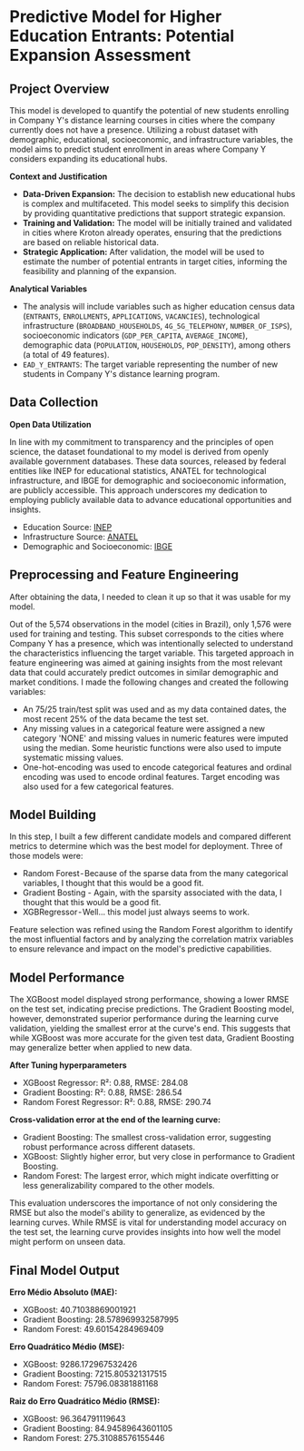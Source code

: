 # Predictive Model for Higher Education Entrants: Potential Expansion Assessment
## Project Overview
This model is developed to quantify the potential of new students enrolling in Company Y's distance learning courses in cities where the company currently does not have a presence. Utilizing a robust dataset with demographic, educational, socioeconomic, and infrastructure variables, the model aims to predict student enrollment in areas where Company Y considers expanding its educational hubs.

**Context and Justification**
* **Data-Driven Expansion:** The decision to establish new educational hubs is complex and multifaceted. This model seeks to simplify this decision by providing quantitative predictions that support strategic expansion.
* **Training and Validation:** The model will be initially trained and validated in cities where Kroton already operates, ensuring that the predictions are based on reliable historical data.
* **Strategic Application:** After validation, the model will be used to estimate the number of potential entrants in target cities, informing the feasibility and planning of the expansion.
  
**Analytical Variables**
* The analysis will include variables such as higher education census data (`ENTRANTS`, `ENROLLMENTS`, `APPLICATIONS`, `VACANCIES`), technological infrastructure (`BROADBAND_HOUSEHOLDS`, `4G_5G_TELEPHONY`, `NUMBER_OF_ISPS`), socioeconomic indicators (`GDP_PER_CAPITA`, `AVERAGE_INCOME`), demographic data (`POPULATION`, `HOUSEHOLDS`, `POP_DENSITY`), among others (a total of 49 features).
* `EAD_Y_ENTRANTS`: The target variable representing the number of new students in Company Y's distance learning program.

## Data Collection
**Open Data Utilization**

In line with my commitment to transparency and the principles of open science, the dataset foundational to my model is derived from openly available government databases. These data sources, released by federal entities like INEP for educational statistics, ANATEL for technological infrastructure, and IBGE for demographic and socioeconomic information, are publicly accessible. This approach underscores my dedication to employing publicly available data to advance educational opportunities and insights.

* Education Source: [INEP](https://www.gov.br/inep/pt-br/acesso-a-informacao/dados-abertos/microdados/censo-da-educacao-superior)
* Infrastructure Source: [ANATEL](https://informacoes.anatel.gov.br/paineis/acessos)
* Demographic and Socioeconomic: [IBGE](https://www.ibge.gov.br/estatisticas/sociais/populacao/22827-censo-demografico-2022.html?edicao=37225&t=resultados)

## Preprocessing and Feature Engineering
After obtaining the data, I needed to clean it up so that it was usable for my model.

Out of the 5,574 observations in the model (cities in Brazil), only 1,576 were used for training and testing. This subset corresponds to the cities where Company Y has a presence, which was intentionally selected to understand the characteristics influencing the target variable. This targeted approach in feature engineering was aimed at gaining insights from the most relevant data that could accurately predict outcomes in similar demographic and market conditions.
I made the following changes and created the following variables:
* An 75/25 train/test split was used and as my data contained dates, the most recent 25% of the data became the test set.
* Any missing values in a categorical feature were assigned a new category 'NONE' and missing values in numeric features were imputed using the median. Some heuristic functions were also used to impute systematic missing values. 
* One-hot-encoding was used to encode categorical features and ordinal encoding was used to encode ordinal features. Target encoding was also used for a few categorical features. 

## Model Building 
In this step, I built a few different candidate models and compared different metrics to determine which was the best model for deployment. Three of those models were:
* Random Forest - Because of the sparse data from the many categorical variables, I thought that this would be a good fit.
* Gradient Bosting - Again, with the sparsity associated with the data, I thought that this would be a good fit.
* XGBRegressor - Well... this model just always seems to work.

Feature selection was refined using the Random Forest algorithm to identify the most influential factors and by analyzing the correlation matrix variables to ensure relevance and impact on the model's predictive capabilities.

## Model Performance
The XGBoost model displayed strong performance, showing a lower RMSE on the test set, indicating precise predictions. The Gradient Boosting model, however, demonstrated superior performance during the learning curve validation, yielding the smallest error at the curve's end. This suggests that while XGBoost was more accurate for the given test data, Gradient Boosting may generalize better when applied to new data.

**After Tuning hyperparameters**
* XGBoost Regressor: R²: 0.88, RMSE: 284.08
* Gradient Boosting: R²: 0.88, RMSE: 286.54
* Random Forest Regressor: R²: 0.88, RMSE: 290.74

**Cross-validation error at the end of the learning curve:**

* Gradient Boosting: The smallest cross-validation error, suggesting robust performance across different datasets.
* XGBoost: Slightly higher error, but very close in performance to Gradient Boosting.
* Random Forest: The largest error, which might indicate overfitting or less generalizability compared to the other models.

This evaluation underscores the importance of not only considering the RMSE but also the model's ability to generalize, as evidenced by the learning curves. While RMSE is vital for understanding model accuracy on the test set, the learning curve provides insights into how well the model might perform on unseen data.

## Final Model Output

**Erro Médio Absoluto (MAE):**
* XGBoost: 40.71038869001921
* Gradient Boosting: 28.578969932587995
* Random Forest: 49.60154284969409

**Erro Quadrático Médio (MSE):**
* XGBoost: 9286.172967532426
* Gradient Boosting: 7215.805321317515
* Random Forest: 75796.08381881168

**Raiz do Erro Quadrático Médio (RMSE):**
* XGBoost: 96.364791119643
* Gradient Boosting: 84.94589643601105
* Random Forest: 275.31088576155446

